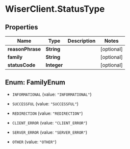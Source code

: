 # WiserClient.StatusType

## Properties
Name | Type | Description | Notes
------------ | ------------- | ------------- | -------------
**reasonPhrase** | **String** |  | [optional] 
**family** | **String** |  | [optional] 
**statusCode** | **Integer** |  | [optional] 


<a name="FamilyEnum"></a>
## Enum: FamilyEnum


* `INFORMATIONAL` (value: `"INFORMATIONAL"`)

* `SUCCESSFUL` (value: `"SUCCESSFUL"`)

* `REDIRECTION` (value: `"REDIRECTION"`)

* `CLIENT_ERROR` (value: `"CLIENT_ERROR"`)

* `SERVER_ERROR` (value: `"SERVER_ERROR"`)

* `OTHER` (value: `"OTHER"`)




